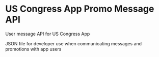 # US Congress App Promo Message API

User message API for US Congress App

JSON file for developer use when communicating messages and promotions with app users
